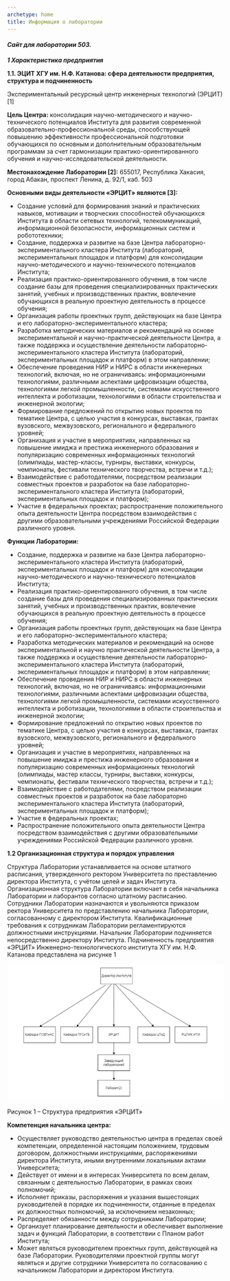 ```yaml
---
archetype: home
title: Информация о лаборатории
---
```


#### ***Сайт для лаборатории 503.***

***1 Характеристика предприятия***

**1.1. ЭЦИТ ХГУ им. Н.Ф. Катанова: сфера деятельности
предприятия, структура и подчиненность**

Экспериментальный ресурсный центр инженерных технологий (ЭРЦИТ)
[1]

**Цель Центра:** консолидация научно-методического и
научно-технического потенциалов Института для развития современной
образовательно-профессиональной среды, способствующей повышению
эффективности профессиональной подготовки обучающихся по основным и
дополнительным образовательным программам за счет гармонизации
практико-ориентированного обучения и научно-исследовательской
деятельности.

**Местонахождение Лаборатории [2]:** 655017, Республика Хакасия, город
Абакан, проспект Ленина, д. 92/1, каб. 503

**Основными виды деятельности «ЭРЦИТ» являются [3]:**

+ Создание условий для формирования знаний и практических
  навыков, мотивации и творческих способностей обучающихся Института в
  области сетевых технологий, телекоммуникаций, информационной
  безопасности, информационных систем и робототехники;
+ Cоздание, поддержка и развитие на базе Центра лабораторно-экспериментального кластера Института (лабораторий, экспериментальных площадок и платформ) для консолидации научно-методического и научно-технического потенциалов Института;
+ Реализация практико-ориентированного обучения, в том числе
  создание базы для проведения специализированных практических занятий,
  учебных и производственных практик, вовлечение обучающихся в реальную
  проектную деятельность в процессе обучения;
+ Организация работы проектных групп, действующих на базе Центра
  и его лабораторно-экспериментального кластера;
+ Разработка методических материалов и рекомендаций на основе
  экспериментальной и научно-практической деятельности Центра, а также поддержка и осуществление деятельности лабораторно-экспериментального
  кластера Института (лабораторий, экспериментальных площадок и платформ)
  в этом направлении;
+ Обеспечение проведения НИР и НИРС в области инженерных
  технологий, включая, но не ограничиваясь: информационными технологиями,
  различными аспектами цифровизации общества, технологиями легкой
  промышленности, системами искусственного интеллекта и роботизации,
  технологиями в области строительства и инженерной экологии;
+ Формирование предложений по открытию новых проектов по
  тематике Центра, с целью участия в конкурсах, выставках, грантах вузовского,
  межвузовского, регионального и федерального уровней;
+ Организация и участие в мероприятиях, направленных на
  повышение имиджа и престижа инженерного образования и популяризацию
  современных информационных технологий (олимпиады, мастер-классы,
  турниры, выставки, конкурсы, чемпионаты, фестивали технического
  творчества, встречи и т.д.);
+ Взаимодействие с работодателями, посредством реализации
  совместных проектов и разработок на базе лабораторно-экспериментального
  кластера Института (лабораторий, экспериментальных площадок и платформ);
+ Участие в федеральных проектах;
  распространение положительного опыта деятельности Центра
  посредством взаимодействия с другими образовательными учреждениями
  Российской Федерации различного уровня.

**Функции Лаборатории:**

+ Создание, поддержка и развитие на базе Центра лабораторно-экспериментального кластера Института (лабораторий, экспериментальных
  площадок и платформ) для консолидации научно-методического и научно-технического потенциалов Института;
+ Реализация практико-ориентированного обучения, в том числе
  создание базы для проведения специализированных практических занятий, учебных и производственных практик, вовлечение обучающихся в реальную проектную деятельность в процессе обучения;
+ Организация работы проектных групп, действующих на базе Центра
  и его лабораторно-экспериментального кластера;
+ Разработка методических материалов и рекомендаций на основе
  экспериментальной и научно практической деятельности Центра, а также поддержка и осуществление деятельности лабораторно-экспериментального кластера Института (лабораторий, экспериментальных площадок и платформ) в этом направлении;
+ Обеспечение проведения НИР и НИРС в области инженерных
  технологий, включая, но не ограничиваясь: информационными технологиями, различными аспектами цифровизации общества, технологиями легкой промышленности, системами искусственного интеллекта и роботизации, технологиями в области строительства и инженерной экологии;
+ Формирование предложений по открытию новых проектов по
  тематике Центра, с целью участия в конкурсах, выставках, грантах вузовского, межвузовского, регионального и федерального уровней;
+ Организация и участие в мероприятиях, направленных на повышение имиджа и престижа инженерного образования и популяризацию
  современных информационных технологий (олимпиады, мастер классы,
  турниры, выставки, конкурсы, чемпионаты, фестивали технического
  творчества, встречи и т.д.);
+ Взаимодействие с работодателями, посредством реализации
  совместных проектов и разработок на базе лабораторно экспериментального
  кластера Института (лабораторий, экспериментальных площадок и платформ);
+ Участие в федеральных проектах;
+ Распространение положительного опыта деятельности Центра посредством взаимодействия с другими образовательными учреждениями Российской Федерации различного уровня.

**1.2 Организационная структура и порядок управления**

Структура Лаборатории устанавливается на основе штатного
расписания, утвержденного ректором Университета по преставлению
директора Института, с учётом целей и задач Института.
Организационная структура Лаборатории включает в себя
начальника Лаборатории и лаборантов согласно штатному расписанию.
Сотрудники Лаборатории назначаются и увольняются приказом
ректора Университета по представлению начальника Лаборатории,
согласованному с директором Института. Квалификационные требования к
сотрудникам Лаборатории регламентируются должностными инструкциями.
Начальник Лаборатории подчиняется непосредственно директору
Института.
Подчиненность предприятия «ЭРЦИТ» Инженерно-технологического
института ХГУ им. Н.Ф. Катанова представлена на рисунке 1

![image](content/tableimage.png)

Рисунок 1 – Структура предприятия «ЭРЦИТ»

**Компетенция начальника центра:**

+ Осуществляет руководство
  деятельностью центра в пределах своей компетенции, определенной настоящим положением, трудовым договором, должностными инструкциями, распоряжениями директора Института, иными внутренними локальными актами Университета;
+ Действует от имени и в интересах Университета по всем делам,
  связанным с деятельностью Лаборатории, в рамках своих полномочий;
+ Исполняет приказы, распоряжения и указания вышестоящих
  руководителей в порядке их подчиненности, отданные в пределах их должностных полномочий, за исключением незаконных;
+ Распределяет обязанности между сотрудниками Лаборатории;
+ Организует планирование деятельности и обеспечивает выполнение
  задач и функций Лаборатории, в соответствии с Планом работ Института;
+ Может являться руководителем проектных групп, действующей на
  базе Лаборатории. Руководителями проектной группы могут являться и другие сотрудники Университета по согласованию с начальником Лаборатории и директором Института.

